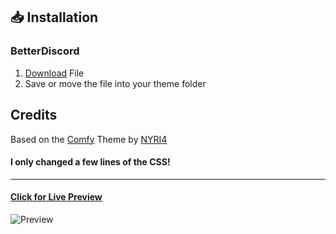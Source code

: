 ## 📥 Installation

### BetterDiscord

1. [Download](https://hypeddomi.github.io/BetterDiscordStuff/Themes/Squared/Squared.theme.css) File
2. Save or move the file into your theme folder

## Credits

Based on the [Comfy](https://github.com/NYRI4/Comfy) Theme by [NYRI4](https://github.com/NYRI4)
#### I only changed a few lines of the CSS!
---
#### [Click for Live Preview](https://gibbu.github.io/ThemePreview/?file=https://hypeddomi.github.io/BetterDiscordStuff/Themes/Squared/Squared.theme.css)

![Preview](https://hypeddomi.github.io/BetterDiscordStuff/Themes/Squared/Preview.png)
